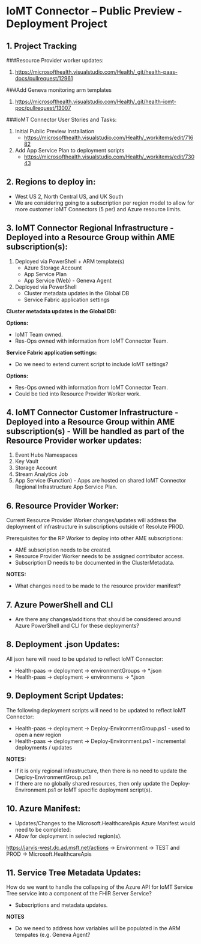 # IoMT Connector – Public Preview - Deployment Project

## 1. Project Tracking

###Resource Provider worker updates:
 1. https://microsofthealth.visualstudio.com/Health/_git/health-paas-docs/pullrequest/12961

 ###Add Geneva monitoring arm templates
 1. https://microsofthealth.visualstudio.com/Health/_git/health-iomt-poc/pullrequest/13007

###IoMT Connector User Stories and Tasks:
 1. Initial Public Preview Installation
    - https://microsofthealth.visualstudio.com/Health/_workitems/edit/71682
 2. Add App Service Plan to deployment scripts
    - https://microsofthealth.visualstudio.com/Health/_workitems/edit/73043

## 2. Regions to deploy in:
 - West US 2, North Central US, and UK South 
 - We are considering going to a subscription per region model to allow for more customer IoMT Connectors (5 per) and Azure resource limits.

## 3. IoMT Connector Regional Infrastructure - Deployed into a Resource Group within AME subscription(s):
1. Deployed via PowerShell + ARM template(s)
    - Azure Storage Account
    - App Service Plan
    - App Service (Web) - Geneva Agent
2.	Deployed via PowerShell
     - Cluster metadata updates in the Global DB
     - Service Fabric application settings

**Cluster metadata updates in the Global DB:**

**Options:**
 - IoMT Team owned. 
 - Res-Ops owned with information from IoMT Connector Team.

**Service Fabric application settings:**
 - Do we need to extend current script to include IoMT settings?

**Options:**
 - Res-Ops owned with information from IoMT Connector Team.
 - Could be tied into Resource Provider Worker work.

## 4. IoMT Connector Customer Infrastructure - Deployed into a Resource Group within AME subscription(s) - Will be handled as part of the Resource Provider worker updates:
1. Event Hubs Namespaces
2. Key Vault
3. Storage Account
4. Stream Analytics Job
5. App Service (Function) - Apps are hosted on shared IoMT Connector Regional Infrastructure App Service Plan.

## 6.	Resource Provider Worker:
Current Resource Provider Worker changes/updates will address the deployment of infrastructure in subscriptions outside of Resolute PROD.

Prerequisites for the RP Worker to deploy into other AME subscriptions:
 - AME subscription needs to be created.
 - Resource Provider Worker needs to be assigned contributor access.
 - SubscriptionID needs to be documented in the ClusterMetadata.

**NOTES:**
 - What changes need to be made to the resource provider manifest?

## 7. Azure PowerShell and CLI
  - Are there any changes/additions that should be considered around Azure PowerShell and CLI for these deployments? 

## 8.	Deployment .json Updates:
All json here will need to be updated to reflect IoMT Connector:
 - Health-paas -> deployment -> environmentGroups -> *.json
 - Health-paas -> deployment -> environmens -> *.json

## 9. Deployment Script Updates:
The following deployment scripts will need to be updated to reflect IoMT Connector:
 - Health-paas -> deployment -> Deploy-EnvironmentGroup.ps1 - used to open a new region
 - Health-paas -> deployment -> Deploy-Environment.ps1 - incremental deployments / updates

**NOTES:** 
 - If it is only regional infrastructure, then there is no need to update the Deploy-EnvironmentGroup.ps1
 - If there are no globally shared resources, then only update the Deploy-Environment.ps1 or IoMT specific deployment script(s).

## 10. Azure Manifest:
 - Updates/Changes to the Microsoft.HealthcareApis Azure Manifest would need to be completed:
 - Allow for deployment in selected region(s).

 https://jarvis-west.dc.ad.msft.net/actions -> Environment -> TEST and PROD -> Microsoft.HealthcareApis

 ## 11. Service Tree Metadata Updates:
 How do we want to handle the collapsing of the Azure API for IoMT Service Tree service into a component of the FHIR Server Service?
   - Subscriptions and metadata updates.

**NOTES**
 - Do we need to address how variables will be populated in the ARM tempates (e.g. Geneva Agent?